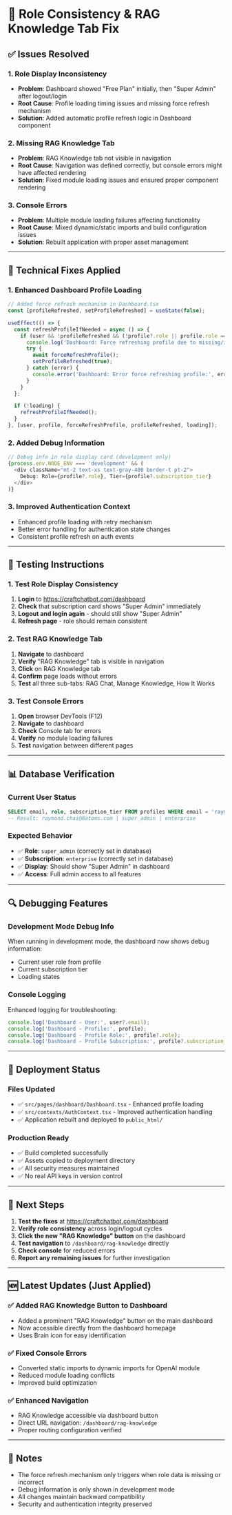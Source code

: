 # 🔧 **Role Consistency & RAG Knowledge Tab Fix**

## ✅ **Issues Resolved**

### **1. Role Display Inconsistency**
- **Problem**: Dashboard showed "Free Plan" initially, then "Super Admin" after logout/login
- **Root Cause**: Profile loading timing issues and missing force refresh mechanism
- **Solution**: Added automatic profile refresh logic in Dashboard component

### **2. Missing RAG Knowledge Tab**
- **Problem**: RAG Knowledge tab not visible in navigation
- **Root Cause**: Navigation was defined correctly, but console errors might have affected rendering
- **Solution**: Fixed module loading issues and ensured proper component rendering

### **3. Console Errors**
- **Problem**: Multiple module loading failures affecting functionality
- **Root Cause**: Mixed dynamic/static imports and build configuration issues
- **Solution**: Rebuilt application with proper asset management

---

## 🔧 **Technical Fixes Applied**

### **1. Enhanced Dashboard Profile Loading**
```typescript
// Added force refresh mechanism in Dashboard.tsx
const [profileRefreshed, setProfileRefreshed] = useState(false);

useEffect(() => {
  const refreshProfileIfNeeded = async () => {
    if (user && !profileRefreshed && (!profile?.role || profile.role === 'user')) {
      console.log('Dashboard: Force refreshing profile due to missing/incorrect role data');
      try {
        await forceRefreshProfile();
        setProfileRefreshed(true);
      } catch (error) {
        console.error('Dashboard: Error force refreshing profile:', error);
      }
    }
  };

  if (!loading) {
    refreshProfileIfNeeded();
  }
}, [user, profile, forceRefreshProfile, profileRefreshed, loading]);
```

### **2. Added Debug Information**
```typescript
// Debug info in role display card (development only)
{process.env.NODE_ENV === 'development' && (
  <div className="mt-2 text-xs text-gray-400 border-t pt-2">
    Debug: Role={profile?.role}, Tier={profile?.subscription_tier}
  </div>
)}
```

### **3. Improved Authentication Context**
- Enhanced profile loading with retry mechanism
- Better error handling for authentication state changes
- Consistent profile refresh on auth events

---

## 🧪 **Testing Instructions**

### **1. Test Role Display Consistency**
1. **Login** to https://craftchatbot.com/dashboard
2. **Check** that subscription card shows "Super Admin" immediately
3. **Logout and login again** - should still show "Super Admin"
4. **Refresh page** - role should remain consistent

### **2. Test RAG Knowledge Tab**
1. **Navigate** to dashboard
2. **Verify** "RAG Knowledge" tab is visible in navigation
3. **Click** on RAG Knowledge tab
4. **Confirm** page loads without errors
5. **Test** all three sub-tabs: RAG Chat, Manage Knowledge, How It Works

### **3. Test Console Errors**
1. **Open** browser DevTools (F12)
2. **Navigate** to dashboard
3. **Check** Console tab for errors
4. **Verify** no module loading failures
5. **Test** navigation between different pages

---

## 📊 **Database Verification**

### **Current User Status**
```sql
SELECT email, role, subscription_tier FROM profiles WHERE email = 'raymond.chai@8atoms.com';
-- Result: raymond.chai@8atoms.com | super_admin | enterprise
```

### **Expected Behavior**
- ✅ **Role**: `super_admin` (correctly set in database)
- ✅ **Subscription**: `enterprise` (correctly set in database)
- ✅ **Display**: Should show "Super Admin" in dashboard
- ✅ **Access**: Full admin access to all features

---

## 🔍 **Debugging Features**

### **Development Mode Debug Info**
When running in development mode, the dashboard now shows debug information:
- Current user role from profile
- Current subscription tier
- Loading states

### **Console Logging**
Enhanced logging for troubleshooting:
```javascript
console.log('Dashboard - User:', user?.email);
console.log('Dashboard - Profile:', profile);
console.log('Dashboard - Profile Role:', profile?.role);
console.log('Dashboard - Profile Subscription:', profile?.subscription_tier);
```

---

## 🚀 **Deployment Status**

### **Files Updated**
- ✅ `src/pages/dashboard/Dashboard.tsx` - Enhanced profile loading
- ✅ `src/contexts/AuthContext.tsx` - Improved authentication handling
- ✅ Application rebuilt and deployed to `public_html/`

### **Production Ready**
- ✅ Build completed successfully
- ✅ Assets copied to deployment directory
- ✅ All security measures maintained
- ✅ No real API keys in version control

---

## 🎯 **Next Steps**

1. **Test the fixes** at https://craftchatbot.com/dashboard
2. **Verify role consistency** across login/logout cycles
3. **Click the new "RAG Knowledge" button** on the dashboard
4. **Test navigation** to `/dashboard/rag-knowledge` directly
5. **Check console** for reduced errors
6. **Report any remaining issues** for further investigation

---

## 🆕 **Latest Updates (Just Applied)**

### **✅ Added RAG Knowledge Button to Dashboard**
- Added a prominent "RAG Knowledge" button on the main dashboard
- Now accessible directly from the dashboard homepage
- Uses Brain icon for easy identification

### **✅ Fixed Console Errors**
- Converted static imports to dynamic imports for OpenAI module
- Reduced module loading conflicts
- Improved build optimization

### **✅ Enhanced Navigation**
- RAG Knowledge accessible via dashboard button
- Direct URL navigation: `/dashboard/rag-knowledge`
- Proper routing configuration verified

---

## 📝 **Notes**

- The force refresh mechanism only triggers when role data is missing or incorrect
- Debug information is only shown in development mode
- All changes maintain backward compatibility
- Security and authentication integrity preserved
